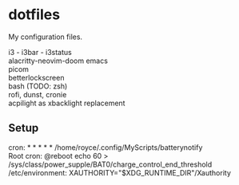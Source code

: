 # dotfiles
My configuration files.

i3 - i3bar - i3status\
alacritty-neovim-doom emacs\
picom\
betterlockscreen\
bash (TODO: zsh)\
rofi, dunst, cronie\
acpilight as xbacklight replacement

## Setup
cron: * * * * * /home/royce/.config/MyScripts/batterynotify\
Root cron: @reboot echo 60 > /sys/class/power_supple/BAT0/charge_control_end_threshold\
/etc/environment: XAUTHORITY="$XDG_RUNTIME_DIR"/Xauthority
